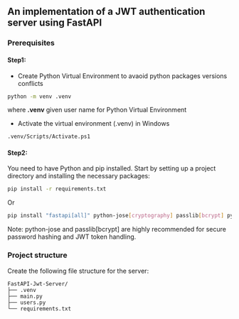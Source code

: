 ## An implementation of a JWT authentication server using FastAPI
### Prerequisites
#### Step1:
- Create Python Virtual Environment to avaoid python packages versions conflicts
```sh
python -m venv .venv
```
where <b>.venv</b> given user name for Python Virtual Environment
- Activate the virtual environment (.venv)
in Windows
```sh
.venv/Scripts/Activate.ps1
```

#### Step2:
You need to have Python and pip installed. Start by setting up a project directory and installing the necessary packages: 
```sh
pip install -r requirements.txt
```
Or 
```sh
pip install "fastapi[all]" python-jose[cryptography] passlib[bcrypt] pyjwt
```

Note: python-jose and passlib[bcrypt] are highly recommended for secure password hashing and JWT token handling. 

### Project structure
Create the following file structure for the server:
```text
FastAPI-Jwt-Server/
├── .venv
├── main.py
├── users.py
└── requirements.txt
